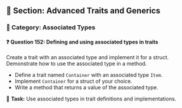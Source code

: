 ## 📘 Section: Advanced Traits and Generics  
### 🔹 Category: Associated Types  
#### ❓ Question 152: Defining and using associated types in traits

Create a trait with an associated type and implement it for a struct. Demonstrate how to use the associated type in a method.

- Define a trait named `Container` with an associated type `Item`.
- Implement `Container` for a struct of your choice.
- Write a method that returns a value of the associated type.

🔧 **Task:** Use associated types in trait definitions and implementations.
